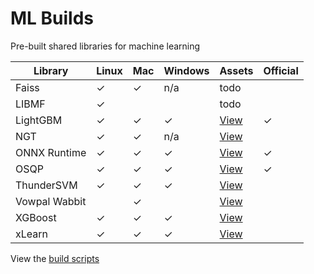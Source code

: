 # ML Builds

Pre-built shared libraries for machine learning

Library | Linux | Mac | Windows | Assets | Official
--- | --- | --- | --- | --- | ---
Faiss | ✓ | ✓ | n/a | todo |
LIBMF | ✓ | | | todo |
LightGBM | ✓ | ✓ | ✓ | [View](https://github.com/microsoft/LightGBM/releases) | ✓
NGT | ✓ | ✓ | n/a | [View](https://github.com/ankane/ml-builds/releases/tag/ngt-1.8.4) |
ONNX Runtime | ✓ | ✓ | ✓ | [View](https://github.com/microsoft/onnxruntime/releases) | ✓
OSQP | ✓ | ✓ | ✓ | [View](https://bintray.com/bstellato/generic/OSQP#files) | ✓
ThunderSVM | ✓ | ✓ | ✓ | [View](https://github.com/ankane/ml-builds/releases/tag/thundersvm-0.3.4) |
Vowpal Wabbit | | ✓ | | [View](https://github.com/ankane/ml-builds/releases/tag/vowpalwabbit-8.8.0) |
XGBoost | ✓ | ✓ | ✓ | [View](https://github.com/ankane/ml-builds/releases/tag/xgboost-0.90) |
xLearn | ✓ | ✓ | ✓ | [View](https://github.com/ankane/ml-builds/releases/tag/xlearn-0.4.4) |

View the [build scripts](.github/workflows)
